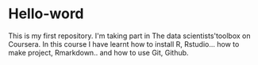 # Hello-word
This is my first repository.
I'm taking part in The data scientists'toolbox on Coursera. In this course I have learnt how to install R, Rstudio... how to make project, Rmarkdown.. and how to use Git, Github.

